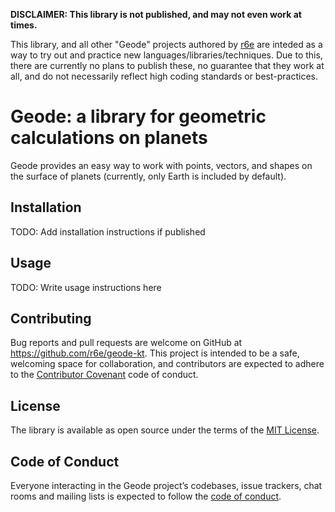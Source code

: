 **DISCLAIMER: This library is not published, and may not even work at times.**

This library, and all other "Geode" projects authored by [r6e](https://github.com/r6e) are inteded as a way to try out and practice new languages/libraries/techniques. Due to this, there are currently no plans to publish these, no guarantee that they work at all, and do not necessarily reflect high coding standards or best-practices.

# Geode: a library for geometric calculations on planets

Geode provides an easy way to work with points, vectors, and shapes on the surface of planets (currently, only Earth is included by default).

## Installation

TODO: Add installation instructions if published

## Usage

TODO: Write usage instructions here

## Contributing

Bug reports and pull requests are welcome on GitHub at https://github.com/r6e/geode-kt. This project is intended to be a safe, welcoming space for collaboration, and contributors are expected to adhere to the [Contributor Covenant](http://contributor-covenant.org) code of conduct.

## License

The library is available as open source under the terms of the [MIT License](https://opensource.org/licenses/MIT).

## Code of Conduct

Everyone interacting in the Geode project’s codebases, issue trackers, chat rooms and mailing lists is expected to follow the [code of conduct](https://github.com/r6e/geode-kt/blob/master/CODE_OF_CONDUCT.md).
